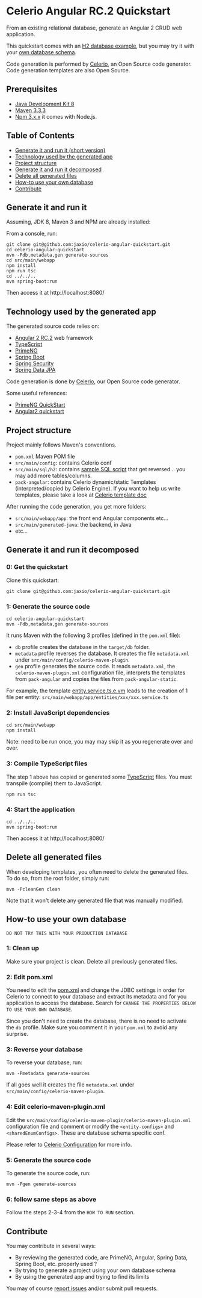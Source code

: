 # Celerio Angular RC.2 Quickstart

From an existing relational database, generate an Angular 2 CRUD web application.

This quickstart comes with an [H2 database example](https://github.com/jaxio/celerio-angular-quickstart/blob/master/src/main/sql/h2/01-create.sql), but you may try it with your [own database schema](#how-to-use-your-own-database).

Code generation is performed by [Celerio](https://github.com/jaxio/celerio), an Open Source code generator. Code generation templates are also Open Source. 

## Prerequisites

* [Java Development Kit 8](http://www.oracle.com/technetwork/java/javase/downloads/index.html)
* [Maven 3.3.3](https://maven.apache.org/download.cgi)
* [Npm 3.x.x](https://nodejs.org/en/) it comes with Node.js.

## Table of Contents

* [Generate it and run it (short version)](#generate-it-and-run-it)
* [Technology used by the generated app](#technology-used-by-the-generated-app)
* [Project structure](#project-structure)
* [Generate it and run it decomposed](#generate-it-and-run-it-decomposed)
* [Delete all generated files](#delete-all-generated-files)
* [How-to use your own database](#how-to-use-your-own-database)
* [Contribute](#contribute)

## Generate it and run it

Assuming, JDK 8, Maven 3 and NPM are already installed:

From a console, run:

    git clone git@github.com:jaxio/celerio-angular-quickstart.git
    cd celerio-angular-quickstart
    mvn -Pdb,metadata,gen generate-sources
    cd src/main/webapp
    npm install
    npm run tsc
    cd ../../..
    mvn spring-boot:run

Then access it at http://localhost:8080/

## Technology used by the generated app

The generated source code relies on:

* [Angular 2 RC.2](http://angular.io/) web framework
* [TypeScript](https://www.typescriptlang.org/)
* [PrimeNG](http://primefaces.org/primeng/)
* [Spring Boot](http://projects.spring.io/spring-boot/)
* [Spring Security](http://projects.spring.io/spring-security/)
* [Spring Data JPA](http://projects.spring.io/spring-data-jpa/)

Code generation is done by [Celerio](http://www.jaxio.com/documentation/celerio), our Open Source code generator.

Some useful references: 

* [PrimeNG QuickStart](https://github.com/primefaces/primeng-quickstart)
* [Angular2 quickstart](https://angular.io/docs/ts/latest/quickstart.html)

## Project structure

Project mainly follows Maven's conventions.

* `pom.xml` Maven POM file
* `src/main/config`: contains Celerio conf
* `src/main/sql/h2`: contains [sample SQL script](https://github.com/jaxio/celerio-angular-quickstart/blob/master/src/main/sql/h2/01-create.sql) that get reversed... you may add more tables/columns.
* `pack-angular`: contains Celerio dynamic/static Templates (interpreted/copied by Celerio Engine). If you want to help us write templates, please take a look at [Celerio template doc](http://www.jaxio.com/documentation/celerio/templates.html) 

After running the code generation, you get more folders:

* `src/main/webapp/app`: the front end Angular components etc...
* `src/main/generated-java`: the backend, in Java
* etc...
 

## Generate it and run it decomposed

### 0: Get the quickstart

Clone this quickstart:

    git clone git@github.com:jaxio/celerio-angular-quickstart.git

### 1: Generate the source code

    cd celerio-angular-quickstart
    mvn -Pdb,metadata,gen generate-sources

It runs Maven with the following 3 profiles (defined in the `pom.xml` file):

* `db` profile creates the database in the `target/db` folder.
* `metadata` profile reverses the database. It creates the file `metadata.xml` under `src/main/config/celerio-maven-plugin`.
* `gen` profile generates the source code. It reads `metadata.xml`, the `celerio-maven-plugin.xml` configuration file, interprets the templates from `pack-angular` and copies the files from `pack-angular-static`.

For example, the template [entity.service.ts.e.vm](https://github.com/jaxio/celerio-angular-quickstart/blob/master/pack-angular/celerio/pack-angular/src/main/webapp/app/entities/entity.service.ts.e.vm)
leads to the creation of 1 file per entity: `src/main/webapp/app/entities/xxx/xxx.service.ts`

### 2: Install JavaScript dependencies

    cd src/main/webapp
    npm install

Note: need to be run once, you may may skip it as you regenerate over and over. 

### 3: Compile TypeScript files

The step 1 above has copied or generated some [TypeScript](https://www.typescriptlang.org/) files.
You must transpile (compile) them to JavaScript.

    npm run tsc

### 4: Start the application

    cd ../../..
    mvn spring-boot:run

Then access it at http://localhost:8080/

## Delete all generated files

When developing templates, you often need to delete the generated files.
To do so, from the root folder, simply run:
    
    mvn -PcleanGen clean

Note that it won't delete any generated file that was manually modified.

## How-to use your own database

`DO NOT TRY THIS WITH YOUR PRODUCTION DATABASE`

### 1: Clean up
 
Make sure your project is clean. Delete all previously generated files.

### 2: Edit pom.xml

You need to edit the [pom.xml](https://github.com/jaxio/celerio-angular-quickstart/blob/master/pom.xml) and change the JDBC settings
in order for Celerio to connect to your database and extract its metadata and for you application to access the database.
Search for `CHANGE THE PROPERTIES BELOW TO USE YOUR OWN DATABASE`.

Since you don't need to create the database, there is no need to activate the `db` profile. 
Make sure you comment it in your `pom.xml` to avoid any surprise.

### 3: Reverse your database 

To reverse your database, run:

    mvn -Pmetadata generate-sources
    
If all goes well it creates the file `metadata.xml` under `src/main/config/celerio-maven-plugin`.

### 4: Edit celerio-maven-plugin.xml

Edit the `src/main/config/celerio-maven-plugin/celerio-maven-plugin.xml` configuration file and comment or modify 
the `<entity-configs>` and `<sharedEnumConfigs>`. These are database schema specific conf.

Please refer to [Celerio Configuration](http://www.jaxio.com/documentation/celerio/configuration.html) for more info.

### 5: Generate the source code

To generate the source code, run:

    mvn -Pgen generate-sources

### 6: follow same steps as above

Follow the steps 2-3-4 from the `HOW TO RUN` section.


## Contribute

You may contribute in several ways:

* By reviewing the generated code, are PrimeNG, Angular, Spring Data, Spring Boot, etc.  properly used ?
* By trying to generate a project using your own database schema
* By using the generated app and trying to find its limits

You may of course [report issues](https://github.com/jaxio/celerio-angular-quickstart/issues) and/or submit pull requests.
